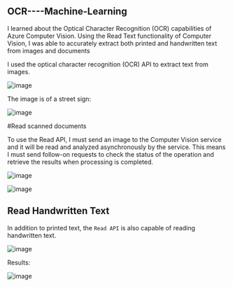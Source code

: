 ## OCR----Machine-Learning
I learned about the Optical Character Recognition (OCR) capabilities of Azure Computer Vision. Using the Read Text functionality of Computer Vision, I was able to accurately extract both printed and handwritten text from images and documents

I used the optical character recognition (OCR) API to extract text from images. 

![image](https://user-images.githubusercontent.com/86535567/128938694-0a15789b-5597-478f-b37b-ae1f36e77e2a.png)

The image is of a street sign:

![image](https://user-images.githubusercontent.com/86535567/128938823-b94dcf1b-a4ad-4f3b-9a92-7268fee0217a.png)


#Read scanned documents

To use the Read API, I must send an image to the Computer Vision service and it will be read and analyzed asynchronously by the service. This means I must send follow-on requests to check the status of the operation and retrieve the results when processing is completed.


![image](https://user-images.githubusercontent.com/86535567/128939236-7585ba46-0c73-4281-87db-4836c5b7b754.png)

![image](https://user-images.githubusercontent.com/86535567/128939291-fe3dcb3b-6a0b-4412-99cb-0afab9d1517b.png)


## Read Handwritten Text

In addition to printed text, the `Read API` is also capable of reading handwritten text.

![image](https://user-images.githubusercontent.com/86535567/128939764-d77fc5a0-df30-420f-939a-fcb28464e9fa.png)

Results: 

![image](https://user-images.githubusercontent.com/86535567/128939792-a0e5c2b9-dc5f-4f69-9918-8958c3eefe77.png)






